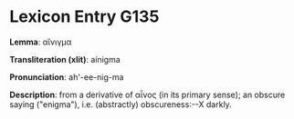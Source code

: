 # Lexicon Entry G135

**Lemma**: αἴνιγμα

**Transliteration (xlit)**: aínigma

**Pronunciation**: ah'-ee-nig-ma

**Description**:
from a derivative of αἶνος (in its primary sense); an obscure saying ("enigma"), i.e. (abstractly) obscureness:--X darkly.
